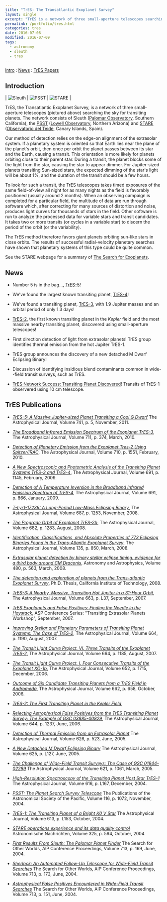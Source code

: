 ```yaml
---
title: "TrES: The Transatlantic Exoplanet Survey"
layout: single
excerpt: "TrES is a network of three small-aperture telescopes searching the sky for transiting planets."
permalink: /portfolio/tres.html
categories: tres
date: 2016-07-08
modified: 2016-07-09
tags:
  - astronomy
  - sleuth
  - tres
---
```


<!--
TODO:
* Add preprint link for PhD thesis.

-->

[Intro](#intro) : [News](#news) : [TrES Papers](#papers)

<h2 id="intro">Introduction</h2>

| ![Sleuth](/assets/images/sleuth.jpg) | ![PSST](/assets/images/psst.jpg) | ![STARE](/assets/images/stare.jpg) |

TrES, the Transatlantic Exoplanet Survey, is a network of three small-aperture telescopes (pictured above) searching the sky for transiting planets. The network consists of Sleuth ([Palomar Observatory](https://www.astro.caltech.edu/palomar/homepage.html), Southern California), the [PSST](https://web.archive.org/web/20060912132008/http://www.lowell.edu/Research/PSST.html) ([Lowell Observatory](https://www.lowell.edu/), Northern Arizona) and [STARE](https://www.hao.ucar.edu/research/stare/stare.html) ([Observatorio del Teide](https://web.archive.org/web/20190903220416/http://www.iac.es/eno.php?op1=3), Canary Islands, Spain).

Our method of detection relies on the edge-on alignment of the
extrasolar system. If a planetary system is oriented so that Earth
lies near the plane of the planet's orbit, then once per orbit the
planet passes between its star and the Earth, causing a transit. This
orientation is more likely for planets orbiting close to their parent
star. During a transit, the planet blocks some of the light from the
star, causing the star to appear dimmer. For Jupiter-sized planets
transiting Sun-sized stars, the expected dimming of the star's light
will be about 1%, and the duration of the transit should be a few
hours.

To look for such a transit, the TrES telescopes takes timed exposures
of the same field-of-view all night for as many nights as the field is
favorably positioned (usually around 2 months). When an observing
campaign is completed for a particular field, the multitude of data
are run through software which, after correcting for many sources of
distortion and noise, produces light curves for thousands of stars in
the field. Other software is run to analyze the processed data for
variable stars and transit candidates. It takes two or more transits
(or cycles in a variable star) to discern the period of the orbit (or
the variability).

The TrES method therefore favors giant planets orbiting sun-like stars
in close orbits. The results of successful radial-velocity planetary
searches have shown that planetary systems of this type could be quite
common.

See the STARE webpage for a summary of [The Search for Exoplanets](https://www.hao.ucar.edu/research/stare/search.html).

<h2 id="news">News</h2>

* Number 5 is in the bag..., [TrES-5](https://www.doi.org/10.1088/0004-637X/741/2/114)!

* We've found the largest known transiting planet, [TrES-4](https://www.doi.org/10.1086/522115)!

* We've found a transiting planet, [TrES-3](https://www.doi.org/10.1086/519793), with 1.9 Jupiter masses and
an orbital period of only 1.3 days!

* [TrES-2](https://www.doi.org/10.1086/509123), the first known transiting planet in the *Kepler*
field and the most massive nearby transiting planet, discovered using small-aperture telescopes!

* First direction detection of light from extrasolar planets!
  TrES group identifies thermal emission from the hot Jupiter TrES-1.

* TrES group announces the discovery of a new detached M Dwarf Eclipsing Binary!

* Discussion of identifying insidious blend contaminants common in
  wide--field transit surveys, such as TrES.

* [TrES Network Success: Transiting Planet Discovered](https://www.hao.ucar.edu/research/stare/tres1_2.html)!
Transits of TrES-1 observered using 10 cm telescope.

<h2 id="papers">TrES Publications</h2>

*   [*TrES-5: A Massive Jupiter-sized Planet Transiting a Cool G Dwarf*](https://www.doi.org/10.1088/0004-637X/741/2/114)
    The Astrophysical Journal, Volume 741, p. 5, November, 2011.

*   [*The Broadband Infrared Emission Spectrum of the Exoplanet TrES-3*](https://www.doi.org/10.1088/0004-637X/711/1/374),
    The Astrophysical Journal, Volume 711, p. 374, March, 2010.

*   [*Detection of Planetary Emission from the Exoplanet Tres-2 Using Spitzer/IRAC*](https://www.doi.org/10.1088/0004-637X/710/2/1551),
    The Astrophysical Journal, Volume 710, p. 1551, February, 2010.

*   [*A New Spectroscopic and Photometric Analysis of the Transiting Planet Systems TrES-3 and TrES-4*](https://www.doi.org/10.1088/0004-637X/691/2/1145),
    The Astrophysical Journal, Volume 691, p. 1145, February, 2009.

*   [*Detection of A Temperature Inversion in the Broadband Infrared Emission Spectrum of TrES-4*](https://www.doi.org/10.1088/0004-637X/691/1/866),
    The Astrophysical Journal, Volume 691, p. 866, January, 2009.

*   [*T-Lyr1-17236: A Long-Period Low-Mass Eclipsing Binary*](https://www.doi.org/10.1086/592080),
    The Astrophysical Journal, Volume 687, p. 1253, November, 2008.

*   [*The Prograde Orbit of Exoplanet TrES-2b*](https://www.doi.org/10.1086/589235),
    The Astrophysical Journal, Volume 682, p. 1283, August, 2008.

*   [*Identification, Classifications, and Absolute Properties of 773 Eclipsing Binaries Found in the Trans-Atlantic Exoplanet Survey*](https://www.doi.org/10.1088/0004-6256/135/3/850),
    The Astrophysical Journal, Volume 135, p. 850, March, 2008.

*   [*Extrasolar planet detection by binary stellar eclipse timing: evidence for a third body around CM Draconis*](https://www.doi.org/10.1051/0004-6361:20079000),
    Astronomy and Astrophysics, Volume 480, p. 563, March, 2008.

*   [*The detection and exploration of planets from the Trans-atlantic
    Exoplanet Survey*](https://www.doi.org/10.7907/585M-JF91),
    Ph.D. Thesis, California Institute of Technology, 2008.

*   [*TrES-3: A Nearby, Massive, Transiting Hot Jupiter in a 31-Hour Orbit*](https://www.doi.org/10.1086/519793),
    The Astrophysical Journal, Volume 663, p. L37, September, 2007.

*   [*TrES Exoplanets and False Positives: Finding the Needle in the
    Haystack*](https://ui.adsabs.harvard.edu/abs/2007ASPC..366...58O),
    ASP Conference Series: "Transiting Extrasolar Planets Workshop",
    September, 2007.

*   [*Improving Stellar and Planetary Parameters of Transiting Planet Systems: The Case of TrES-2*](https://www.doi.org/10.1086/519214),
    The Astrophysical Journal, Volume 664, p. 1190, August, 2007.

*   [*The Transit Light Curve Project. VI. Three Transits of the Exoplanet TrES-2*](https://www.doi.org/10.1086/519077),
    The Astrophysical Journal, Volume 664, p. 1185, August, 2007.

*   [*The Transit Light Curve Project. I. Four Consecutive Transits of the Exoplanet XO-1b*](https://www.doi.org/10.1086/508155),
    The Astrophysical Journal, Volume 652, p. 1715, December, 2006.

*   [*Outcome of Six Candidate Transiting Planets from a TrES Field in Andromeda*](https://ui.adsabs.harvard.edu/abs/2007ApJ...662..658O/),
    The Astrophysical Journal, Volume 662, p. 658, October, 2006.

*   [*TrES-2: The First Transiting Planet in the Kepler Field*](https://www.doi.org/10.1086/509123),

*   [*Rejecting Astrophysical False Positives from the TrES
    Transiting Planet Survey: The Example of GSC
    03885-00829*](https://www.doi.org/10.1086/503740),
    The Astrophysical Journal, Volume 644, p. 1237, June, 2006.

*   [*Detection of Thermal Emission from an Extrasolar
    Planet*](https://www.doi.org/10.1086/429991)
    The Astrophysical Journal, Volume 626, p. 523, June, 2005.

* [*A New Detached M Dwarf Eclipsing
    Binary*](https://www.doi.org/10.1086/431278)
    The Astrophysical Journal, Volume 625, p. L127, June, 2005.

* [*The Challenge of Wide-Field Transit Surveys: The Case of GSC
    01944-02289*](https://www.doi.org/10.1086/427727)
    The Astrophysical Journal, Volume 621, p. 1061, March, 2005.

* [*High-Resolution Spectroscopy of the Transiting Planet Host
    Star
    TrES-1*](https://www.doi.org/10.1086/426864)
    The Astrophysical Journal, Volume 616, p. L167, December, 2004.

* [*PSST: The Planet Search Survey
    Telescope*](https://www.doi.org/10.1086/426303)
    The Publications of the Astronomical Society of the Pacific, Volume
    116, p. 1072, November, 2004.

* [*TrES-1: The Transiting Planet of a Bright K0 V
    Star*](https://www.doi.org/10.1086/425256)
    The Astrophysical Journal, Volume 613, p. L153, October, 2004.

* [*STARE operations experience and its data quality
    control*](https://www.researchgate.net/publication/227645647_STARE_operations_experience_and_its_data_quality_control)
    Astronomische Nachrichten, Volume 325, p. 594, October, 2004.

* [*First Results From Sleuth: The Palomar Planet
    Finder*](https://www.doi.org/10.1063/1.1774518)
    The Search for Other Worlds, AIP Conference Proceedings, Volume
    713, p. 169, June, 2004.

* [*Sherlock: An Automated Follow-Up Telescope for Wide-Field
    Transit
    Searches*](https://www.doi.org/10.1063/1.1774519)
    The Search for Other Worlds, AIP Conference Proceedings, Volume
    713, p. 173, June, 2004.

* [*Astrophysical False Positives Encountered in Wide-Field
    Transit Searches*](https://www.doi.org/10.1063/1.1774515)
    The Search for Other Worlds, AIP Conference Proceedings, Volume
    713, p. 151, June, 2004.

